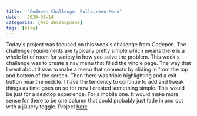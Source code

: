 ```yaml
---
title:  "Codepen Challenge: Fullscreen Menu"
date:   2020-01-14
categories: [Web development]
tags: [blog]
---
```

Today's project was focused on this week's challenge from Codepen. The challenge requirements are 
typically pretty simple which means there is a whole lot of room for variety in how you solve the problem. This week's challenge was to create a nav menu that filled the whole page. The way that I went about it was to make a menu that connects by sliding in from the top and bottom of the screen. Then there was triple highlighting and a exit button near the middle. I have the tendency to continue to add and tweak things as time goes on so for now I created something simple. This would be just for a desktop experience. For a mobile one. It would make more sense for there to be one column that could probably just fade in and out with a jQuery toggle.
Project [here](https://codepen.io/cameroncrobinson/pen/mdyjyrv)
